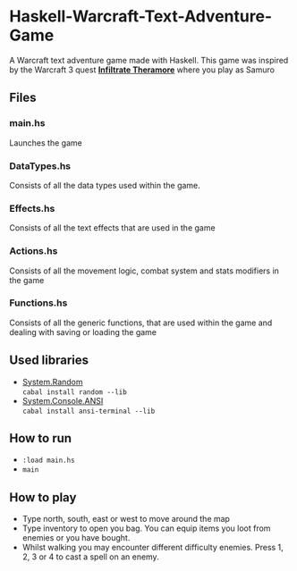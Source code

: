 # Haskell-Warcraft-Text-Adventure-Game
A Warcraft text adventure game made with Haskell. This game was inspired by the Warcraft 3 quest **[Infiltrate Theramore](https://youtu.be/8AXsjEg9WNM?t=292)** where you play as Samuro

## Files

### main.hs
Launches the game

### DataTypes.hs
Consists of all the data types used within the game.

### Effects.hs
Consists of all the text effects that are used in the game

### Actions.hs
Consists of all the movement logic, combat system and stats modifiers in the game

### Functions.hs
Consists of all the generic functions, that are used within the game and dealing with saving or loading the game

## Used libraries

- [System.Random](https://hackage.haskell.org/package/random-1.1/docs/System-Random.html) <br>`cabal install random --lib`
- [System.Console.ANSI](https://hackage.haskell.org/package/ansi-terminal-0.10.3/docs/System-Console-ANSI.html) <br>`cabal install ansi-terminal --lib`

## How to run
- `:load main.hs`
- `main`

## How to play
- Type north, south, east or west to move around the map
- Type inventory to open you bag. You can equip items you loot from enemies or you have bought.
- Whilst walking you may encounter different difficulty enemies. Press 1, 2, 3 or 4 to cast a spell on an enemy.
